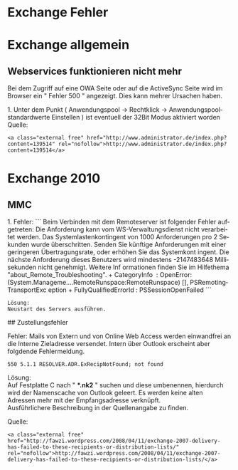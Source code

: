 # Exchange Fehler

# <span class="mw-headline" id="bkmrk-exchange-allgemein-1">Exchange allgemein</span>

## <span class="mw-headline" id="bkmrk-webservices-funktion-1">Webservices funktionieren nicht mehr</span>

Bei dem Zugriff auf eine OWA Seite oder auf die ActiveSync Seite wird im Browser ein " Fehler 500 " angezeigt. Dies kann mehrer Ursachen haben.

<div class="vector-body" id="bkmrk-unter-dem-punkt-%28-an"><div class="mw-body-content mw-content-ltr" dir="ltr" lang="de"><div class="mw-parser-output">1. Unter dem Punkt ( Anwendungspool → Rechtklick → Anwendungspoolstandardwerte Einstellen ) ist eventuell der 32Bit Modus aktiviert worden

</div></div></div>  
Quelle:

```
<a class="external free" href="http://www.administrator.de/index.php?content=139514" rel="nofollow">http://www.administrator.de/index.php?content=139514</a>
```

# <span class="mw-headline" id="bkmrk-exchange-2010-1">Exchange 2010</span>

## <span class="mw-headline" id="bkmrk-mmc-1">MMC</span>

<div class="vector-body" id="bkmrk-fehler%3A-beim-verbind"><div class="mw-body-content mw-content-ltr" dir="ltr" lang="de"><div class="mw-parser-output">1. Fehler: ```
    Beim Verbinden mit dem Remoteserver ist folgender Fehler aufgetreten: Die Anforderung kann vom
     WS-Verwaltungsdienst nicht verarbeitet werden. Das Systemlastenkontingent von 1000 Anforderungen pro 2 Sekunden wurde
    überschritten. Senden Sie künftige Anforderungen mit einer geringeren Übertragungsrate, oder erhöhen Sie das Systemkont
    ingent. Die nächste Anforderung dieses Benutzers wird mindestens -2147483648 Millisekunden nicht genehmigt. Weitere Inf
    ormationen finden Sie im Hilfethema "about_Remote_Troubleshooting".
        + CategoryInfo          : OpenError: (System.Manageme....RemoteRunspace:RemoteRunspace) [], PSRemotingTransportExc
       eption
        + FullyQualifiedErrorId : PSSessionOpenFailed
    ```
    
    Lösung:  
    Neustart des Servers ausführen.

</div></div></div>## <span class="mw-headline" id="bkmrk-zustellungsfehler-1">Zustellungsfehler</span>

Fehler: Mails von Extern und von Online Web Access werden einwandfrei an die Interne Zieladresse versendet. Intern über Outlook erscheint aber folgdende Fehlermeldung.

```
550 5.1.1 RESOLVER.ADR.ExRecipNotFound; not found 
```

Lösung:  
Auf Festplatte C nach " **\*.nk2** " suchen und diese umbenennen, hierdurch wird der Namenscache von Outlook geleert. Es werden keine alten Adressen mehr mit der Empfangsadresse verknüpft.  
Ausführlichere Beschreibung in der Quellenangabe zu finden.

Quelle:

```
<a class="external free" href="http://fawzi.wordpress.com/2008/04/11/exchange-2007-delivery-has-failed-to-these-recipients-or-distribution-lists/" rel="nofollow">http://fawzi.wordpress.com/2008/04/11/exchange-2007-delivery-has-failed-to-these-recipients-or-distribution-lists/</a>
```